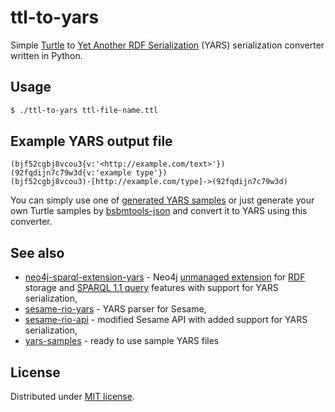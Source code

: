 # ttl-to-yars

Simple [Turtle](https://www.w3.org/TR/turtle/) to [Yet Another RDF Serialization](https://www.researchgate.net/publication/309695477_RDF_Data_in_Property_Graph_Model) (YARS) serialization converter written in Python.

## Usage
```bash
$ ./ttl-to-yars ttl-file-name.ttl
```

## Example YARS output file

```
(bjf52cgbj8vcou3{v:'<http://example.com/text>'})
(92fqdijn7c79w3d{v:'example type'})
(bjf52cgbj8vcou3)-[http://example.com/type]->(92fqdijn7c79w3d)
```

You can simply use one of [generated YARS samples](https://github.com/lszeremeta/yars-samples) or just generate your own Turtle samples by [bsbmtools-json](https://github.com/lszeremeta/bsbmtools-json) and convert it to YARS using this converter.

## See also
* [neo4j-sparql-extension-yars](https://github.com/lszeremeta/neo4j-sparql-extension-yars) - Neo4j [unmanaged extension](http://docs.neo4j.org/chunked/stable/server-unmanaged-extensions.html)
for [RDF](http://www.w3.org/TR/rdf-primer/) storage and
[SPARQL 1.1 query](http://www.w3.org/TR/sparql11-protocol/) features with support for YARS serialization,
* [sesame-rio-yars](https://github.com/lszeremeta/sesame-rio-yars) - YARS parser for Sesame,
* [sesame-rio-api](https://github.com/lszeremeta/sesame-rio-api) - modified Sesame API with added support for YARS serialization,
* [yars-samples](https://github.com/lszeremeta/yars-samples) - ready to use sample YARS files

## License
Distributed under [MIT license](https://github.com/lszeremeta/ttl-to-yars/blob/master/LICENSE.txt).

